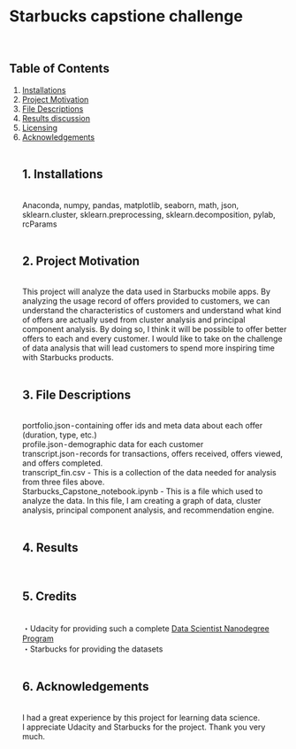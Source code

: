 # Starbucks capstione challenge
<br>
<h2>Table of Contents</h2>
<ol>
  <li>
    <a href="#1">Installations</a>
    <br>
  </li>
  <li>
    <a href="#2">Project Motivation</a>
    <br>
  </li>
  <li>
    <a href="#3">File Descriptions</a>
    <br>
  </li>
  <li>
    <a href="#4">Results discussion</a>
    <br>
  </li>
  <li>
    <a href="#5">Licensing</a>
    <br>
  </li>
  <li>
    <a href="#6">Acknowledgements</a>
    <br>
  </li>
<br>
<a id="1"><h2>1. Installations</h2></a><br>
Anaconda, numpy, pandas, matplotlib, seaborn, math, json, sklearn.cluster, sklearn.preprocessing, sklearn.decomposition, pylab, rcParams<br>
<br>
<h2>2. Project Motivation</h2><br>
This project will analyze the data used in Starbucks mobile apps. By analyzing the usage record of offers provided to customers, we can understand the characteristics of customers and understand what kind of offers are actually used from cluster analysis and principal component analysis. By doing so, I think it will be possible to offer better offers to each and every customer. I would like to take on the challenge of data analysis that will lead customers to spend more inspiring time with Starbucks products.<br>
<br>
<h2>3. File Descriptions</h2><br>
portfolio.json - containing offer ids and meta data about each offer (duration, type, etc.)<br>
profile.json - demographic data for each customer<br>
transcript.json - records for transactions, offers received, offers viewed, and offers completed. <br>
transcript_fin.csv - This is a collection of the data needed for analysis from three files above.<br>
Starbucks_Capstone_notebook.ipynb - This is a file which used to analyze the data. In this file, I am creating a graph of data, cluster analysis, principal component analysis, and recommendation engine. <br>
<br>
<h2>4. Results</h2><br>
<img src="/unoszte0291/starbucks_capstone_challenge/raw/master/images/top10_user.JPG" alt="" style="max-width:50%;">
<br>
<img src="/unoszte0291/starbucks_capstone_challenge/raw/master/images/top3_offers.JPG" alt="" style="max-width:50%;">
<br>
<h2>5. Credits</h2><br>
・Udacity for providing such a complete <a href=https://www.udacity.com/course/data-scientist-nanodegree--nd025>Data Scientist Nanodegree Program</a><br>
・Starbucks for providing the datasets<br>
<br>
<h2>6. Acknowledgements</h2><br>
I had a great experience by this project for learning data science.<br>
I appreciate Udacity and Starbucks for the project. Thank you very much.<br>

